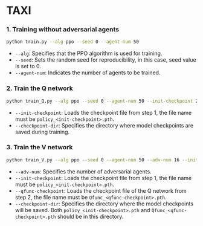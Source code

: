 # TAXI

### 1. Training without adversarial agents

```Bash
python train.py --alg ppo --seed 0 --agent-num 50
```

- `--alg`: Specifies that the PPO algorithm is used for training.
- `--seed`: Sets the random seed for reproducibility, in this case, seed value is set to 0.
- `--agent-num`: Indicates the number of agents to be trained.

### 2. Train the Q network

```Bash
python train_Q.py --alg ppo --seed 0 --agent-num 50 --init-checkpoint 2000000 --checkpoint-dir checkpoints/50
```

- `--init-checkpoint`: Loads the checkpoint file from step 1, the file name must be `policy_<init-checkpoint>.pth`.
- `--checkpoint-dir`: Specifies the directory where model checkpoints are saved during training.

### 3. Train the V network

```Bash
python train_V.py --alg ppo --seed 0 --agent-num 50 --adv-num 16 --init-checkpoint 2000000 --qfunc-checkpoint 2000000 --checkpoint-dir checkpoints/50
```

- `--adv-num`: Specifies the number of adversarial agents.
- `--init-checkpoint`: Loads the checkpoint file from step 1, the file name must be `policy_<init-checkpoint>.pth`.
- `--qfunc-checkpoint`: Loads the checkpoint file of the Q network from step 2, the file name must be `Qfunc_<qfunc-checkpoint>.pth`.
- `--checkpoint-dir`: Specifies the directory where the model checkpoints will be saved. Both `policy_<init-checkpoint>.pth` and `Qfunc_<qfunc-checkpoint>.pth` should be in this directory.
